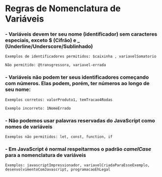 # Regras de Nomenclatura de Variáveis

### - Variáveis devem ter seu nome (identificador) sem caracteres especiais, exceto $ (Cifrão) e _ (Underline/Underscore/Sublinhado)    
    Exemplos de identificadores permitidos: $caixinha , variavelSomatorio

    Não permitido: @transgressora, variavel-errada


### - Variáveis não podem ter seus identificadores começando com números. Elas podem, porém, ter números ao longo de seu nome:
    Exemplos corretos: valorProduto1, temTracao4Rodas

    Exemplo incorreto: 1NomeErrado

### - Não podemos usar palavras reservadas do JavaScript como nomes de variáveis
    Exemplos não permitidos: let, const, function, if

### - Em JavaScript é normal respeitarmos o padrão *camelCase* para a nomenclatura de variáveis
    Exemplos: javascriptImpressionador, variavelCriadaParaEsseExemplo, desenvolvimentoComJavascript, programacaoEhLegal


